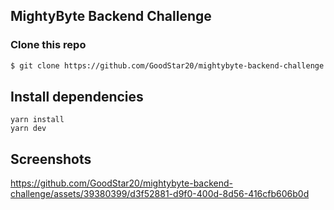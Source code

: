 ## MightyByte Backend Challenge

### Clone this repo

```bash
$ git clone https://github.com/GoodStar20/mightybyte-backend-challenge.git
```

## Install dependencies

```
yarn install
yarn dev
```

## Screenshots

https://github.com/GoodStar20/mightybyte-backend-challenge/assets/39380399/d3f52881-d9f0-400d-8d56-416cfb606b0d

